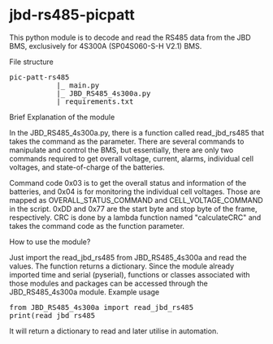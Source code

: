 # jbd-rs485-picpatt
This python module is to decode and read the RS485 data from the JBD BMS, exclusively for 4S300A (SP04S060-S-H V2.1) BMS. 

File structure 



<pre>
pic-patt-rs485
           |_ main.py
           |_ JBD_RS485_4s300a.py
           |_requirements.txt   
</pre>
           



Brief Explanation of the module

In the JBD_RS485_4s300a.py, there is a function called read_jbd_rs485 that takes the command as the parameter. There are several commands to manipulate and control the BMS, but essentially, there are only two commands required to get overall voltage, current, alarms, individual cell voltages, and state-of-charge of the batteries. 

Command code 0x03 is to get the overall status and information of the batteries, and 0x04 is for monitoring the individual cell voltages. Those are mapped as OVERALL_STATUS_COMMAND and CELL_VOLTAGE_COMMAND in the script. 0xDD and 0x77 are the start byte and stop byte of the frame, respectively. CRC is done by a lambda function named "calculateCRC" and takes the command code as the function parameter. 

How to use the module? 

Just import the read_jbd_rs485 from JBD_RS485_4s300a and read the values. The function returns a dictionary. Since the module already imported time and serial (pyserial), functions or classes associated with those modules and packages can be accessed through the JBD_RS485_4s300a module. Example usage 

<pre>
from JBD_RS485_4s300a import read_jbd_rs485
print(read_jbd_rs485
</pre>

It will return a dictionary to read and later utilise in automation. 
